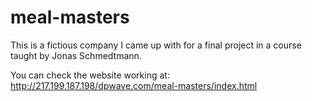 # meal-masters
This is a fictious company I came up with for a final project in a course taught by Jonas Schmedtmann.

You can check the website working at: http://217.199.187.198/dpwave.com/meal-masters/index.html

